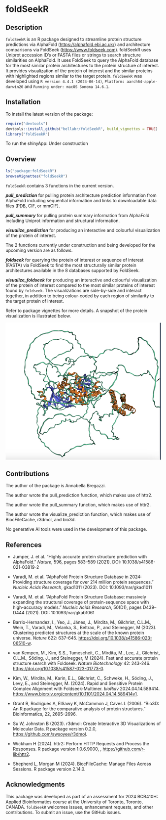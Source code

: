 
<!-- README.md is generated from README.Rmd. Please edit that file -->

# foldSeekR

<!-- badges: start -->
<!-- badges: end -->

## Description

`foldSeekR` is an R package designed to streamline protein structure
predictions via AlphaFold (<https://alphafold.ebi.ac.uk/>) and
architecture comparisons via FoldSeek (<https://www.foldseek.com>).
foldSeekR uses Uniprot accession ID’s or FASTA files or strings to
search structure similarities on AlphaFold. It uses FoldSeek to query
the AlphaFold database for the most similar protein architectures to the
protein structure of interest. It provides visualization of the protein
of interest and the similar proteins with highlighted regions similar to
the target protein. `foldSeekR` was developed using
`R version 4.4.1 (2024-06-14)`, `Platform: aarch64-apple-darwin20` and
`Running under: macOS Sonoma 14.6.1`.

## Installation

To install the latest version of the package:

``` r
require("devtools")
devtools::install_github("bellabr/foldSeekR", build_vignettes = TRUE)
library("foldSeekR")
```

To run the shinyApp: Under construction

## Overview

``` r
ls("package:foldSeekR")
browseVignettes("foldSeekR")
```

`foldSeekR` contains 3 functions in the current version.

***pull_prediction*** for pulling protein architecture prediction
information from AlphaFold including sequential information and links to
downloadable data files (PDB, CIF, or mmCIF).

***pull_summary*** for pulling protein summary information from
AlphaFold including Uniprot information and structural information.

***visualize_prediction*** for producing an interactive and colourful
visualization of the protein of interest.

The 2 functions currently under construction and being developed for the
upcoming version are as follows.

***foldseek*** for querying the protein of interest or sequence of
interest (FASTA) via FoldSeek to find the most structurally similar
protein architectures available in the 8 databases supported by
FoldSeek.

***visualize_foldseek*** for producing an interactive and colourful
visualization of the protein of interest compared to the most similar
proteins of interest found by `foldseek`. The visualizations are
side-by-side and interact together, in addition to being colour-coded by
each region of similarity to the target protein of interest.

Refer to package vignettes for more details. A snapshot of the protein
visualization is illustrated below.

![](./inst/extdata/visualization.png)

## Contributions

The author of the package is Annabella Bregazzi.

The author wrote the pull_prediction function, which makes use of httr2.

The author wrote the pull_summary function, which makes use of httr2.

The author wrote the visualize_prediction function, which makes use of
BiocFileCache, r3dmol, and bio3d.

No generative AI tools were used in the development of this package.

## References

- Jumper, J. et al. “Highly accurate protein structure prediction with
  AlphaFold.” *Nature*, 596, pages 583–589 (2021). DOI:
  10.1038/s41586-021-03819-2

- Varadi, M. et al. “AlphaFold Protein Structure Database in 2024:
  Providing structure coverage for over 214 million protein sequences.”
  *Nucleic Acids Research*, gkad1011 (2023). DOI: 10.1093/nar/gkad1011

- Varadi, M. et al. “AlphaFold Protein Structure Database: massively
  expanding the structural coverage of protein-sequence space with
  high-accuracy models.” *Nucleic Acids Research*, 50(D1), pages
  D439–D444 (2021). DOI: 10.1093/nar/gkab1061

- Barrio-Hernandez, I., Yeo, J., Jänes, J., Mirdita, M., Gilchrist,
  C.L.M., Wein, T., Varadi, M., Velanka, S., Beltrao, P., and
  Steinegger, M (2023). Clustering predicted structures at the scale of
  the known protein universe. *Nature* 622: 637-645.
  <https://doi.org/10.1038/s41586-023-06510-w>.

- van Kempen, M., Kim, S.S., Tumescheit, C., Mirdita, M., Lee, J.,
  Gilchrist, C.L.M., Söding, J., and Steinegger, M (2024). Fast and
  accurate protein structure search with Foldseek. *Nature
  Biotechnology* 42: 243-246.
  <https://doi.org/10.1038/s41587-023-01773-0>.

- Kim, W., Mirdita, M., Karin, E.L., Gilchrist, C., Schweke, H., Söding,
  J., Levy, E., and Steinegger, M. (2024). Rapid and Sensitive Protein
  Complex Alignment with Foldseek-Multimer. *bioRxiv* 2024.04.14.589414.
  <https://www.biorxiv.org/content/10.1101/2024.04.14.589414v1>.

- Grant B, Rodrigues A, ElSawy K, McCammon J, Caves L (2006). “Bio3D: An
  R package for the comparative analysis of protein structures.”
  Bioinformatics, 22, 2695–2696.

- Su W, Johnston B (2023). r3dmol: Create Interactive 3D Visualizations
  of Molecular Data. R package version 0.2.0,
  <https://github.com/swsoyee/r3dmol>.

- Wickham H (2024). httr2: Perform HTTP Requests and Process the
  Responses. R package version 1.0.6.9000, ,
  <https://github.com/r-lib/httr2>.

- Shepherd L, Morgan M (2024). BiocFileCache: Manage Files Across
  Sessions. R package version 2.14.0.

## Acknowledgments

This package was developed as part of an assessment for 2024 BCB410H:
Applied Bioinformatics course at the University of Toronto, Toronto,
CANADA. `foldSeekR` welcomes issues, enhancement requests, and other
contributions. To submit an issue, use the GitHub issues.
